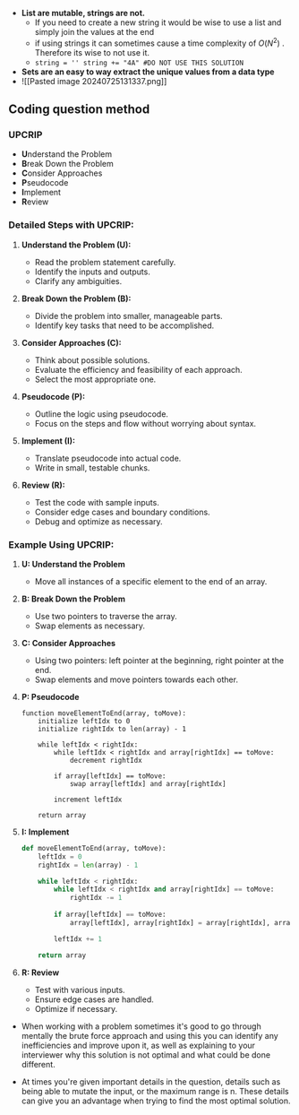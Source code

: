 - **List are mutable, strings are not.** 
	- If you need to create a new string it would be wise to use a list and simply join the values at the end
	- if using strings it can sometimes cause a time complexity of $O(N^2)$ . Therefore its wise to not use it. 
	- `string = '' string += "4A" #DO NOT USE THIS SOLUTION` 
- **Sets are an easy to way extract the unique values from a data type**
- ![[Pasted image 20240725131337.png]]

## Coding question method

### UPCRIP

- **U**nderstand the Problem
- **B**reak Down the Problem
- **C**onsider Approaches
- **P**seudocode
- **I**mplement
- **R**eview

### Detailed Steps with UPCRIP:

1. **Understand the Problem (U):**
   - Read the problem statement carefully.
   - Identify the inputs and outputs.
   - Clarify any ambiguities.

2. **Break Down the Problem (B):**
   - Divide the problem into smaller, manageable parts.
   - Identify key tasks that need to be accomplished.

3. **Consider Approaches (C):**
   - Think about possible solutions.
   - Evaluate the efficiency and feasibility of each approach.
   - Select the most appropriate one.

4. **Pseudocode (P):**
   - Outline the logic using pseudocode.
   - Focus on the steps and flow without worrying about syntax.

5. **Implement (I):**
   - Translate pseudocode into actual code.
   - Write in small, testable chunks.

6. **Review (R):**
   - Test the code with sample inputs.
   - Consider edge cases and boundary conditions.
   - Debug and optimize as necessary.

### Example Using UPCRIP:

1. **U: Understand the Problem**
   - Move all instances of a specific element to the end of an array.

2. **B: Break Down the Problem**
   - Use two pointers to traverse the array.
   - Swap elements as necessary.

3. **C: Consider Approaches**
   - Using two pointers: left pointer at the beginning, right pointer at the end.
   - Swap elements and move pointers towards each other.

4. **P: Pseudocode**
   ```
   function moveElementToEnd(array, toMove):
       initialize leftIdx to 0
       initialize rightIdx to len(array) - 1
       
       while leftIdx < rightIdx:
           while leftIdx < rightIdx and array[rightIdx] == toMove:
               decrement rightIdx
           
           if array[leftIdx] == toMove:
               swap array[leftIdx] and array[rightIdx]
           
           increment leftIdx
       
       return array
   ```

5. **I: Implement**
   ```python
   def moveElementToEnd(array, toMove):
       leftIdx = 0
       rightIdx = len(array) - 1

       while leftIdx < rightIdx:
           while leftIdx < rightIdx and array[rightIdx] == toMove:
               rightIdx -= 1
           
           if array[leftIdx] == toMove:
               array[leftIdx], array[rightIdx] = array[rightIdx], array[leftIdx]

           leftIdx += 1

       return array
   ```

6. **R: Review**
   - Test with various inputs.
   - Ensure edge cases are handled.
   - Optimize if necessary.


- When working with a problem sometimes it's good to go through mentally the brute force approach and using this you can identify any inefficiencies and improve upon it, as well as explaining to your interviewer why this solution is not optimal and what could be done different. 

- At times you're given important details in the question, details such as being able to mutate the input, or the maximum range is n. These details can give you an advantage when trying to find the most optimal solution. 